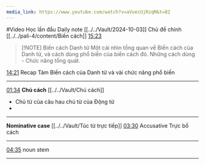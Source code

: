 ```yaml
---
media_link: https://www.youtube.com/watch?v=aVuecUjRzqM&t=82
---
```

#Video
Học lần đầu
Daily note [[../../Vault/2024-10-03]]
Chủ đề chính [[../../pali-4/content/Biến cách]]
[15:23](https://www.youtube.com/watch?t=923&v=aVuecUjRzqM)

> [!NOTE] Biến cách Danh từ
> Một cái nhìn tổng quan về Biến cách của Danh từ, và cách dùng phổ biến của biến cách đó. Những cách dùng - Chức năng tổng quát.

[14:21](https://www.youtube.com/watch?t=861&v=aVuecUjRzqM)
Recap Tám Biến cách của Danh từ và vài chức năng phổ biến

---


[01:34](https://www.youtube.com/watch?t=94&v=aVuecUjRzqM)
**Chủ cách**
[[../../Vault/Chủ cách]]
- Chủ từ của câu hau chủ từ của Động từ
- 
---
**Nominative case**
[[../../Vault/Túc từ trực tiếp]]
[03:30](https://www.youtube.com/watch?t=210&v=aVuecUjRzqM)
Accusative
Trực bổ cách

---
[04:35](https://www.youtube.com/watch?t=275&v=aVuecUjRzqM)
noun stem







---
